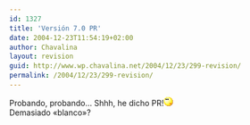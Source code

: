 ```yaml
---
id: 1327
title: 'Versión 7.0 PR'
date: 2004-12-23T11:54:19+02:00
author: Chavalina
layout: revision
guid: http://www.wp.chavalina.net/2004/12/23/299-revision/
permalink: /2004/12/23/299-revision/
---
```

Probando, probando… Shhh, he dicho PR!![emo](/imagenes/emoticonos/pensativo.gif)  
Demasiado «blanco»?